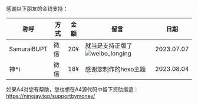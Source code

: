 感谢以下朋友的金钱支持：

| 称呼        | 方式 | 金额 | 留言                                                         | 日期       |
| ----------- | ---- | ---- | ------------------------------------------------------------ | ---------- |
| SamuraiBUPT | 微信 | 20¥  | 就当是支持正版了![weibo_longing](https://unpkg.com/@waline/emojis@1.1.0/weibo/weibo_longing.png) | 2023.07.07 |
| 神*i        | 微信 | 18¥  | 感谢您制作的hexo主题                                         | 2023.08.04 |













如果A4对您有帮助，您也想在A4源代码中留下资助痕迹：https://ninojay.top/supportbymoney/


